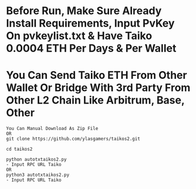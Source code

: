 # Before Run, Make Sure Already Install Requirements, Input PvKey On pvkeylist.txt & Have Taiko 0.0004 ETH Per Days & Per Wallet
# You Can Send Taiko ETH From Other Wallet Or Bridge With 3rd Party From Other L2 Chain Like Arbitrum, Base, Other
```
You Can Manual Download As Zip File
OR
git clone https://github.com/ylasgamers/taikos2.git
```
```
cd taikos2
```
```
python autotxtaikos2.py
- Input RPC URL Taiko
OR
python3 autotxtaikos2.py
- Input RPC URL Taiko
```
